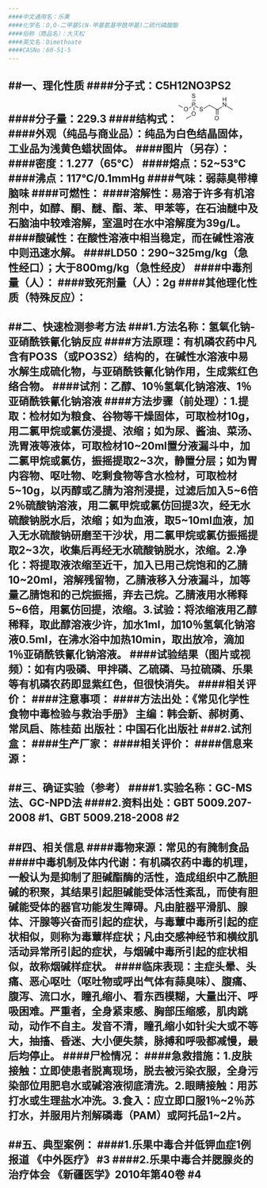 ```yaml
---
####中文通用名：乐果
####化学名：O,O-二甲基S(N-甲基氨基甲酰甲基)二硫代磷酸酯
####俗称（商品名）：大灭松
####英文名：Dimethoate
####CASNo：60-51-5
---
```

##一、理化性质
####分子式：C5H12NO3PS2
####分子量：229.3
####结构式：![结构式](./assets/duwu/乐果/@0结构式.jpg)
####外观（纯品与商业品）：纯品为白色结晶固体，工业品为浅黄色蜡状固体。
####图片（另存）：
####密度：1.277（65℃）
####熔点：52~53℃
####沸点：117℃/0.1mmHg
####气味：弱蒜臭带樟脑味
####可燃性：
####溶解性：易溶于许多有机溶剂中，如醇、酮、醚、酯、苯、甲苯等，在石油醚中及石脑油中较难溶解，室温时在水中溶解度为39g/L。
####酸碱性：在酸性溶液中相当稳定，而在碱性溶液中则迅速水解。
####LD50：290~325mg/kg（急性经口）；大于800mg/kg（急性经皮）
####中毒剂量（人）：
####致死剂量（人）：2g
####其他理化性质（特殊反应）：
---
##二、快速检测参考方法
###1.方法名称：氢氧化钠-亚硝酰铁氰化钠反应
####方法原理：有机磷农药中凡含有PO3S（或PO3S2）结构的，在碱性水溶液中易水解生成硫化物，与亚硝酰铁氰化钠作用，生成紫红色络合物。
####试剂：乙醇、10％氢氧化钠溶液、1％亚硝酰铁氰化钠溶液
####方法步骤（前处理）：1.提取：检材如为粮食、谷物等干燥固体，可取检材10g，用二氯甲烷或氯仿浸提、浓缩；如为尿、酱油、菜汤、洗胃液等液体，可取检材10~20ml置分液漏斗中，加二氯甲烷或氯仿，振摇提取2~3次，静置分层；如为胃内容物、呕吐物、吃剩食物等含水检材，可取检材5~10g，以丙醇或乙腈为溶剂浸提，过滤后加入5~6倍2％硫酸钠溶液，用二氯甲烷或氯仿回提3次，经无水硫酸钠脱水后，浓缩；如为血液，取5~10ml血液，加入无水硫酸钠研磨至干沙状，用二氯甲烷或氯仿振摇提取2~3次，收集后再经无水硫酸钠脱水，浓缩。2.净化：将提取液浓缩至近干，加入已用己烷饱和的乙腈10~20ml，溶解残留物，乙腈液移入分液漏斗，加等量乙腈饱和的己烷振摇，弃去己烷。乙腈液用水稀释5~6倍，用氯仿回提，浓缩。3.试验：将浓缩液用乙醇稀释，取此醇溶液少许，加水1ml，加10％氢氧化钠溶液0.5ml，在沸水浴中加热10min，取出放冷，滴加1％亚硝酰铁氰化钠溶液。
####试验结果（图片或视频）：如有内吸磷、甲拌磷、乙硫磷、马拉硫磷、乐果等有机磷农药即显紫红色，但很快消失。
####相关评价：
####注意事项：
####方法出处：《常见化学性食物中毒检验与救治手册》 主编：韩会新、郝树勇、常凤启、陈桂茹 出版社：中国石化出版社
###2.试剂盒：
####生产厂家：
####相关评价：
####信息来源：
---
##三、确证实验（参考）
####1.实验名称：GC-MS法、GC-NPD法
####2.资料出处：GBT 5009.207-2008 #1、GBT 5009.218-2008 #2
---
##四、相关信息
####毒物来源：常见的有腌制食品
####中毒机制及体内代谢：有机磷农药中毒的机理，一般认为是抑制了胆碱酯酶的活性，造成组织中乙酰胆碱的积聚，其结果引起胆碱能受体活性紊乱，而使有胆碱能受体的器官功能发生障碍。凡由脏器平滑肌、腺体、汗腺等兴奋而引起的症状，与毒蕈中毒所引起的症状相似，则称为毒蕈样症状；凡由交感神经节和横纹肌活动异常所引起的症状，与烟碱中毒所引起的症状相似，故称烟碱样症状。
####临床表现：主症头晕、头痛、恶心呕吐（呕吐物或呼出气体有蒜臭味）、腹痛、腹泻、流口水，瞳孔缩小、看东西模糊，大量出汗、呼吸困难。严重者，全身紧束感、胸部压缩感，肌肉跳动，动作不自主。发音不清，瞳孔缩小如针尖大或不等大，抽搐、昏迷、大小便失禁，脉搏和呼吸都减慢，最后均停止。
####尸检情况：
####急救措施：1.皮肤接触：立即使患者脱离现场，脱去被污染衣服，全身污染部位用肥皂水或碱溶液彻底清洗。2.眼睛接触：用苏打水或生理盐水冲洗。3.食入：应立即口服1％~2％苏打水，并服用片剂解磷毒（PAM）或阿托品1~2片。
---
##五、典型案例：
####1.乐果中毒合并低钾血症1例报道 《中外医疗》 #3
####2.乐果中毒合并腮腺炎的治疗体会 《新疆医学》2010年第40卷 #4
---
